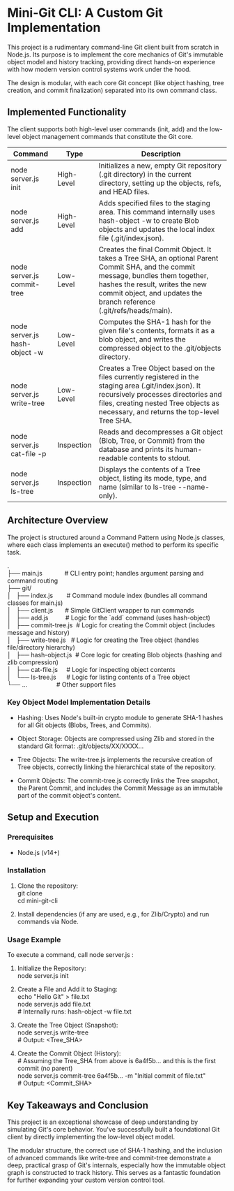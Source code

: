 # Mini-Git CLI: A Custom Git Implementation

This project is a rudimentary command-line Git client built from scratch in Node.js. Its purpose is to implement the core mechanics of Git's immutable object model and history tracking, providing direct hands-on experience with how modern version control systems work under the hood.

The design is modular, with each core Git concept (like object hashing, tree creation, and commit finalization) separated into its own command class.

## Implemented Functionality

The client supports both high-level user commands (init, add) and the low-level object management commands that constitute the Git core.

| Command | Type | Description |
| --- | --- | --- |
| node server.js init | High-Level | Initializes a new, empty Git repository (.git directory) in the current directory, setting up the objects, refs, and HEAD files. |
| node server.js add <file> | High-Level | Adds specified files to the staging area. This command internally uses hash-object -w to create Blob objects and updates the local index file (.git/index.json). |
| node server.js commit-tree | Low-Level | Creates the final Commit Object. It takes a Tree SHA, an optional Parent Commit SHA, and the commit message, bundles them together, hashes the result, writes the new commit object, and updates the branch reference (.git/refs/heads/main). |
| node server.js hash-object -w <file> | Low-Level | Computes the SHA-1 hash for the given file's contents, formats it as a blob object, and writes the compressed object to the .git/objects directory. |
| node server.js write-tree | Low-Level | Creates a Tree Object based on the files currently registered in the staging area (.git/index.json). It recursively processes directories and files, creating nested Tree objects as necessary, and returns the top-level Tree SHA. |
| node server.js cat-file -p <sha> | Inspection | Reads and decompresses a Git object (Blob, Tree, or Commit) from the database and prints its human-readable contents to stdout. |
| node server.js ls-tree <sha> | Inspection | Displays the contents of a Tree object, listing its mode, type, and name (similar to ls-tree --name-only). |

## Architecture Overview

The project is structured around a Command Pattern using Node.js classes, where each class implements an execute() method to perform its specific task.

.  
├── main.js             # CLI entry point; handles argument parsing and command routing  
├── git/  
│   ├── index.js        # Command module index (bundles all command classes for main.js)  
│   ├── client.js       # Simple GitClient wrapper to run commands  
│   ├── add.js          # Logic for the \`add\` command (uses hash-object)  
│   ├── commit-tree.js  # Logic for creating the Commit object (includes message and history)  
│   ├── write-tree.js   # Logic for creating the Tree object (handles file/directory hierarchy)  
│   ├── hash-object.js  # Core logic for creating Blob objects (hashing and zlib compression)  
│   ├── cat-file.js     # Logic for inspecting object contents  
│   └── ls-tree.js      # Logic for listing contents of a Tree object  
└── ...                 # Other support files  
  
  
  

### Key Object Model Implementation Details

*   Hashing: Uses Node's built-in crypto module to generate SHA-1 hashes for all Git objects (Blobs, Trees, and Commits).
    
*   Object Storage: Objects are compressed using Zlib and stored in the standard Git format: .git/objects/XX/XXXX...
    
*   Tree Objects: The write-tree.js implements the recursive creation of Tree objects, correctly linking the hierarchical state of the repository.
    
*   Commit Objects: The commit-tree.js correctly links the Tree snapshot, the Parent Commit, and includes the Commit Message as an immutable part of the commit object's content.
    

## Setup and Execution

### Prerequisites

*   Node.js (v14+)
    

### Installation

1.  Clone the repository:  
    git clone <your-repo-link>  
    cd mini-git-cli  
      
      
    
2.  Install dependencies (if any are used, e.g., for Zlib/Crypto) and run commands via Node.
    

### Usage Example

To execute a command, call node server.js <command> <arguments>:

1.  Initialize the Repository:  
    node server.js init  
      
      
    
2.  Create a File and Add it to Staging:  
    echo "Hello Git" > file.txt  
    node server.js add file.txt  
    \# Internally runs: hash-object -w file.txt  
      
      
    
3.  Create the Tree Object (Snapshot):  
    node server.js write-tree  
    \# Output: <Tree\_SHA>  
      
      
    
4.  Create the Commit Object (History):  
    \# Assuming the Tree\_SHA from above is 6a4f5b... and this is the first commit (no parent)  
    node server.js commit-tree 6a4f5b... -m "Initial commit of file.txt"  
    \# Output: <Commit\_SHA>  
      
      
    

## Key Takeaways and Conclusion

This project is an exceptional showcase of deep understanding by simulating Git's core behavior. You've successfully built a foundational Git client by directly implementing the low-level object model.

The modular structure, the correct use of SHA-1 hashing, and the inclusion of advanced commands like write-tree and commit-tree demonstrate a deep, practical grasp of Git's internals, especially how the immutable object graph is constructed to track history. This serves as a fantastic foundation for further expanding your custom version control tool.
